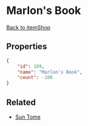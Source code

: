 # Marlon's Book

<no description available>

[Back to itemShop](../item-shops.md)

## Properties

```json
{
    "id": 169,
    "name": "Marlon's Book",
    "count": -100
}
```

## Related

- [Sun Tome](../items/4970-sun-tome.md)

